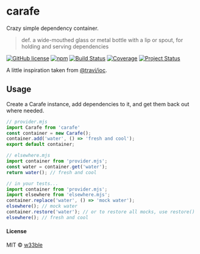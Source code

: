 # carafe

Crazy simple dependency container.

> def.
> a wide-mouthed glass or metal bottle with a lip or spout, for holding and serving dependencies

[![GitHub license](https://img.shields.io/badge/license-MIT-blue.svg)](https://raw.githubusercontent.com/w33ble/carafe/master/LICENSE)
[![npm](https://img.shields.io/npm/v/carafe.svg)](https://www.npmjs.com/package/carafe)
[![Build Status](https://img.shields.io/travis/w33ble/carafe.svg?branch=master)](https://travis-ci.org/w33ble/carafe)
[![Coverage](https://img.shields.io/codecov/c/github/w33ble/carafe.svg)](https://codecov.io/gh/w33ble/carafe)
[![Project Status](https://img.shields.io/badge/status-experimental-orange.svg)](https://nodejs.org/api/documentation.html#documentation_stability_index)

A little inspiration taken from [@travi/ioc](https://github.com/travi/ioc).

## Usage

Create a Carafe instance, add dependencies to it, and get them back out where needed.

```js
// provider.mjs
import Carafe from 'carafe'
const container = new Carafe();
container.add('water', () => 'fresh and cool');
export default container;

// elsewhere.mjs
import container from 'provider.mjs';
const water = container.get('water');
return water(); // fresh and cool

// in your tests...
import container from 'provider.mjs';
import elsewhere from 'elsewhere.mjs';
container.replace('water', () => 'mock water');
elsewhere(); // mock water
container.restore('water'); // or to restore all mocks, use restore()
elsewhere(); // fresh and cool
```

#### License

MIT © [w33ble](https://github.com/w33ble)
